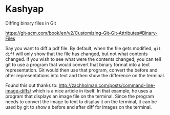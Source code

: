 Kashyap
=======


Diffing binary files in Git

https://git-scm.com/book/en/v2/Customizing-Git-Git-Attributes#Binary-Files

Say you want to diff a pdf file. By default, when the file gets
modified, `git diff` will only show that the file has changed, but not
what contents changed. If you wish to see what were the contents
changed, you can tell git to use a program that would convert that
binary format into a text representation. Git would then use that
program, convert the before and after representations into text and then
show the difference on the terminal.

Found this out thanks to: http://zachholman.com/posts/command-line-image-diffs/
which is a nice article in itself. In that example, he uses a program
that displays an image file on the terminal. Since the program needs to
convert the image to text to display it on the terminal, it can be used
by git to show a before and after diff for images on the terminal.

